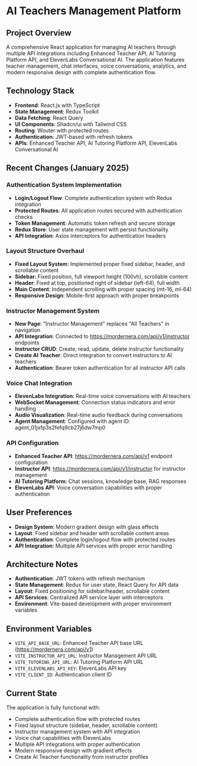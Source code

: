 # AI Teachers Management Platform

## Project Overview
A comprehensive React application for managing AI teachers through multiple API integrations including Enhanced Teacher API, AI Tutoring Platform API, and ElevenLabs Conversational AI. The application features teacher management, chat interfaces, voice conversations, analytics, and modern responsive design with complete authentication flow.

## Technology Stack
- **Frontend**: React.js with TypeScript
- **State Management**: Redux Toolkit
- **Data Fetching**: React Query
- **UI Components**: Shadcn/ui with Tailwind CSS
- **Routing**: Wouter with protected routes
- **Authentication**: JWT-based with refresh tokens
- **APIs**: Enhanced Teacher API, AI Tutoring Platform API, ElevenLabs Conversational AI

## Recent Changes (January 2025)

### Authentication System Implementation
- **Login/Logout Flow**: Complete authentication system with Redux integration
- **Protected Routes**: All application routes secured with authentication checks
- **Token Management**: Automatic token refresh and secure storage
- **Redux Store**: User state management with persist functionality
- **API Integration**: Axios interceptors for authentication headers

### Layout Structure Overhaul
- **Fixed Layout System**: Implemented proper fixed sidebar, header, and scrollable content
- **Sidebar**: Fixed position, full viewport height (100vh), scrollable content
- **Header**: Fixed at top, positioned right of sidebar (left-64), full width
- **Main Content**: Independent scrolling with proper spacing (mt-16, ml-64)
- **Responsive Design**: Mobile-first approach with proper breakpoints

### Instructor Management System
- **New Page**: "Instructor Management" replaces "All Teachers" in navigation
- **API Integration**: Connected to https://mordernera.com/api/v1/instructor endpoints
- **Instructor CRUD**: Create, read, update, delete instructor functionality
- **Create AI Teacher**: Direct integration to convert instructors to AI teachers
- **Authentication**: Bearer token authentication for all instructor API calls

### Voice Chat Integration
- **ElevenLabs Integration**: Real-time voice conversations with AI teachers
- **WebSocket Management**: Connection status indicators and error handling
- **Audio Visualization**: Real-time audio feedback during conversations
- **Agent Management**: Configured with agent ID: agent_01jxfp3s2fefq9cb27j6dw7mp0

### API Configuration
- **Enhanced Teacher API**: https://mordernera.com/api/v1 endpoint configuration
- **Instructor API**: https://mordernera.com/api/v1/instructor for instructor management
- **AI Tutoring Platform**: Chat sessions, knowledge base, RAG responses
- **ElevenLabs API**: Voice conversation capabilities with proper authentication

## User Preferences
- **Design System**: Modern gradient design with glass effects
- **Layout**: Fixed sidebar and header with scrollable content areas
- **Authentication**: Complete login/logout flow with protected routes
- **API Integration**: Multiple API services with proper error handling

## Architecture Notes
- **Authentication**: JWT tokens with refresh mechanism
- **State Management**: Redux for user state, React Query for API data
- **Layout**: Fixed positioning for sidebar/header, scrollable content
- **API Services**: Centralized API service layer with interceptors
- **Environment**: Vite-based development with proper environment variables

## Environment Variables
- `VITE_API_BASE_URL`: Enhanced Teacher API base URL (https://mordernera.com/api/v1)
- `VITE_INSTRUCTOR_API_URL`: Instructor Management API URL
- `VITE_TUTORING_API_URL`: AI Tutoring Platform API URL
- `VITE_ELEVENLABS_API_KEY`: ElevenLabs API key
- `VITE_CLIENT_ID`: Authentication client ID

## Current State
The application is fully functional with:
- Complete authentication flow with protected routes
- Fixed layout structure (sidebar, header, scrollable content)
- Instructor management system with API integration
- Voice chat capabilities with ElevenLabs
- Multiple API integrations with proper authentication
- Modern responsive design with gradient effects
- Create AI Teacher functionality from instructor profiles